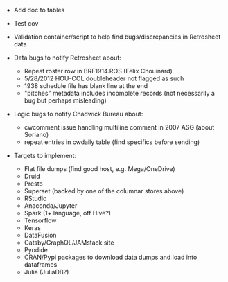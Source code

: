 - Add doc to tables

- Test cov

- Validation container/script to help find bugs/discrepancies in Retrosheet data

- Data bugs to notify Retrosheet about:
    - Repeat roster row in BRF1914.ROS (Felix Chouinard)
    - 5/28/2012 HOU-COL doubleheader not flagged as such
    - 1938 schedule file has blank line at the end
    - "pitches" metadata includes incomplete records (not necessarily a bug but perhaps misleading)

- Logic bugs to notify Chadwick Bureau about:
    - cwcomment issue handling multiline comment in 2007 ASG (about Soriano)
    - repeat entries in cwdaily table (find specifics before sending)

- Targets to implement:
    - Flat file dumps (find good host, e.g. Mega/OneDrive)
    - Druid
    - Presto
    - Superset (backed by one of the columnar stores above)
    - RStudio
    - Anaconda/Jupyter
    - Spark (1+ language, off Hive?)
    - Tensorflow
    - Keras
    - DataFusion
    - Gatsby/GraphQL/JAMstack site
    - Pyodide
    - CRAN/Pypi packages to download data dumps and load into dataframes
    - Julia (JuliaDB?)